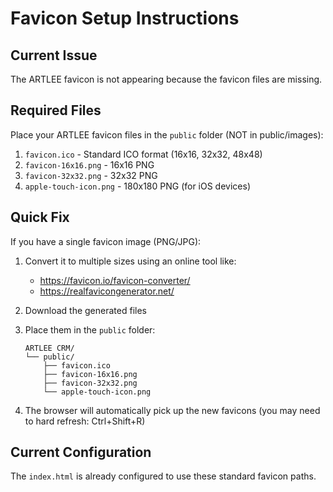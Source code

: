 # Favicon Setup Instructions

## Current Issue
The ARTLEE favicon is not appearing because the favicon files are missing.

## Required Files
Place your ARTLEE favicon files in the `public` folder (NOT in public/images):

1. `favicon.ico` - Standard ICO format (16x16, 32x32, 48x48)
2. `favicon-16x16.png` - 16x16 PNG
3. `favicon-32x32.png` - 32x32 PNG
4. `apple-touch-icon.png` - 180x180 PNG (for iOS devices)

## Quick Fix
If you have a single favicon image (PNG/JPG):

1. Convert it to multiple sizes using an online tool like:
   - https://favicon.io/favicon-converter/
   - https://realfavicongenerator.net/

2. Download the generated files

3. Place them in the `public` folder:
   ```
   ARTLEE CRM/
   └── public/
       ├── favicon.ico
       ├── favicon-16x16.png
       ├── favicon-32x32.png
       └── apple-touch-icon.png
   ```

4. The browser will automatically pick up the new favicons (you may need to hard refresh: Ctrl+Shift+R)

## Current Configuration
The `index.html` is already configured to use these standard favicon paths.
